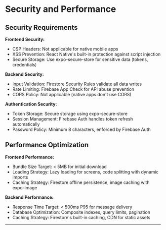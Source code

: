 # Security and Performance

## Security Requirements

**Frontend Security:**

- CSP Headers: Not applicable for native mobile apps
- XSS Prevention: React Native's built-in protection against script injection
- Secure Storage: Use expo-secure-store for sensitive data (tokens, credentials)

**Backend Security:**

- Input Validation: Firestore Security Rules validate all data writes
- Rate Limiting: Firebase App Check for API abuse prevention
- CORS Policy: Not applicable (native apps don't use CORS)

**Authentication Security:**

- Token Storage: Secure storage using expo-secure-store
- Session Management: Firebase Auth handles token refresh automatically
- Password Policy: Minimum 8 characters, enforced by Firebase Auth

## Performance Optimization

**Frontend Performance:**

- Bundle Size Target: < 5MB for initial download
- Loading Strategy: Lazy loading for screens, code splitting with dynamic imports
- Caching Strategy: Firestore offline persistence, image caching with expo-image

**Backend Performance:**

- Response Time Target: < 500ms P95 for message delivery
- Database Optimization: Composite indexes, query limits, pagination
- Caching Strategy: Firestore's built-in caching, CDN for static assets

---
